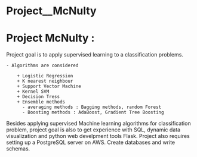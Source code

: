 # Project__McNulty
# Project McNulty :

Project goal is to apply supervised learning to a classification problems.  

    - Algorithms are considered
       
        + Logistic Regression
        + K nearest neighbour
        + Support Vector Machine
        + Kernel SVM
        + Decision Tress
        + Ensemble methods  
          - averaging methods : Bagging methods, random Forest
          - Boosting methods : AdaBoost, Gradient Tree Boosting
     
Besides applying supervised Machine learning algorithms for classification problem, project goal is also to get experience with SQL, dynamic data visualization and python web develpment tools Flask. Project also requires setting up a PostgreSQL server on AWS. Create databases and write schemas.
